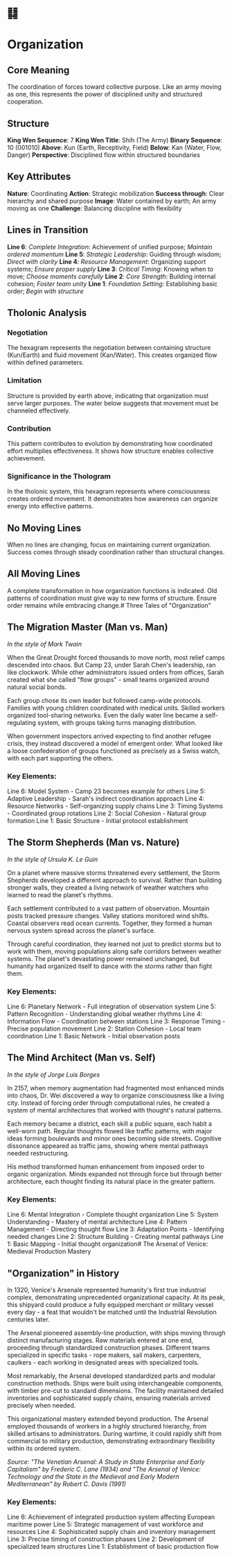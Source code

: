 # ䷆ 
# Organization

## Core Meaning
The coordination of forces toward collective purpose. Like an army moving as one, this represents the power of disciplined unity and structured cooperation.

## Structure
**King Wen Sequence**: 7
**King Wen Title**: Shih (The Army)
**Binary Sequence**: 10 (001010)
**Above**: Kun (Earth, Receptivity, Field)
**Below**: Kan (Water, Flow, Danger)
**Perspective**: Disciplined flow within structured boundaries

## Key Attributes
**Nature**: Coordinating
**Action**: Strategic mobilization
**Success through**: Clear hierarchy and shared purpose
**Image**: Water contained by earth; An army moving as one
**Challenge**: Balancing discipline with flexibility

## Lines in Transition
**Line 6**: *Complete Integration*: Achievement of unified purpose; *Maintain ordered momentum*
**Line 5**: *Strategic Leadership*: Guiding through wisdom; *Direct with clarity*
**Line 4**: *Resource Management*: Organizing support systems; *Ensure proper supply*
**Line 3**: *Critical Timing*: Knowing when to move; *Choose moments carefully*
**Line 2**: *Core Strength*: Building internal cohesion; *Foster team unity*
**Line 1**: *Foundation Setting*: Establishing basic order; *Begin with structure*

## Tholonic Analysis
### Negotiation
The hexagram represents the negotiation between containing structure (Kun/Earth) and fluid movement (Kan/Water). This creates organized flow within defined parameters.

### Limitation
Structure is provided by earth above, indicating that organization must serve larger purposes. The water below suggests that movement must be channeled effectively.

### Contribution
This pattern contributes to evolution by demonstrating how coordinated effort multiplies effectiveness. It shows how structure enables collective achievement.

### Significance in the Thologram
In the tholonic system, this hexagram represents where consciousness creates ordered movement. It demonstrates how awareness can organize energy into effective patterns.

## No Moving Lines
When no lines are changing, focus on maintaining current organization. Success comes through steady coordination rather than structural changes.

## All Moving Lines
A complete transformation in how organization functions is indicated. Old patterns of coordination must give way to new forms of structure. Ensure order remains while embracing change.# Three Tales of "Organization"

## The Migration Master (Man vs. Man)
*In the style of Mark Twain*

When the Great Drought forced thousands to move north, most relief camps descended into chaos. But Camp 23, under Sarah Chen's leadership, ran like clockwork. While other administrators issued orders from offices, Sarah created what she called "flow groups" - small teams organized around natural social bonds.

Each group chose its own leader but followed camp-wide protocols. Families with young children coordinated with medical units. Skilled workers organized tool-sharing networks. Even the daily water line became a self-regulating system, with groups taking turns managing distribution.

When government inspectors arrived expecting to find another refugee crisis, they instead discovered a model of emergent order. What looked like a loose confederation of groups functioned as precisely as a Swiss watch, with each part supporting the others.

### Key Elements:
Line 6: Model System - Camp 23 becomes example for others
Line 5: Adaptive Leadership - Sarah's indirect coordination approach
Line 4: Resource Networks - Self-organizing supply chains
Line 3: Timing Systems - Coordinated group rotations
Line 2: Social Cohesion - Natural group formation
Line 1: Basic Structure - Initial protocol establishment

## The Storm Shepherds (Man vs. Nature)
*In the style of Ursula K. Le Guin*

On a planet where massive storms threatened every settlement, the Storm Shepherds developed a different approach to survival. Rather than building stronger walls, they created a living network of weather watchers who learned to read the planet's rhythms.

Each settlement contributed to a vast pattern of observation. Mountain posts tracked pressure changes. Valley stations monitored wind shifts. Coastal observers read ocean currents. Together, they formed a human nervous system spread across the planet's surface.

Through careful coordination, they learned not just to predict storms but to work with them, moving populations along safe corridors between weather systems. The planet's devastating power remained unchanged, but humanity had organized itself to dance with the storms rather than fight them.

### Key Elements:
Line 6: Planetary Network - Full integration of observation system
Line 5: Pattern Recognition - Understanding global weather rhythms
Line 4: Information Flow - Coordination between stations
Line 3: Response Timing - Precise population movement
Line 2: Station Cohesion - Local team coordination
Line 1: Basic Network - Initial observation posts

## The Mind Architect (Man vs. Self)
*In the style of Jorge Luis Borges*

In 2157, when memory augmentation had fragmented most enhanced minds into chaos, Dr. Wei discovered a way to organize consciousness like a living city. Instead of forcing order through computational rules, he created a system of mental architectures that worked with thought's natural patterns.

Each memory became a district, each skill a public square, each habit a well-worn path. Regular thoughts flowed like traffic patterns, with major ideas forming boulevards and minor ones becoming side streets. Cognitive dissonance appeared as traffic jams, showing where mental pathways needed restructuring.

His method transformed human enhancement from imposed order to organic organization. Minds expanded not through force but through better architecture, each thought finding its natural place in the greater pattern.

### Key Elements:
Line 6: Mental Integration - Complete thought organization
Line 5: System Understanding - Mastery of mental architecture
Line 4: Pattern Management - Directing thought flow
Line 3: Adaptation Points - Identifying needed changes
Line 2: Structure Building - Creating mental pathways
Line 1: Basic Mapping - Initial thought organization# The Arsenal of Venice: Medieval Production Mastery

## "Organization" in History

In 1320, Venice's Arsenale represented humanity's first true industrial complex, demonstrating unprecedented organizational capacity. At its peak, this shipyard could produce a fully equipped merchant or military vessel every day - a feat that wouldn't be matched until the Industrial Revolution centuries later.

The Arsenal pioneered assembly-line production, with ships moving through distinct manufacturing stages. Raw materials entered at one end, proceeding through standardized construction phases. Different teams specialized in specific tasks - rope makers, sail makers, carpenters, caulkers - each working in designated areas with specialized tools.

Most remarkably, the Arsenal developed standardized parts and modular construction methods. Ships were built using interchangeable components, with timber pre-cut to standard dimensions. The facility maintained detailed inventories and sophisticated supply chains, ensuring materials arrived precisely when needed.

This organizational mastery extended beyond production. The Arsenal employed thousands of workers in a highly structured hierarchy, from skilled artisans to administrators. During wartime, it could rapidly shift from commercial to military production, demonstrating extraordinary flexibility within its ordered system.

*Source: "The Venetian Arsenal: A Study in State Enterprise and Early Capitalism" by Frederic C. Lane (1934) and "The Arsenal of Venice: Technology and the State in the Medieval and Early Modern Mediterranean" by Robert C. Davis (1991)*

### Key Elements:
Line 6: Achievement of integrated production system affecting European maritime power
Line 5: Strategic management of vast workforce and resources
Line 4: Sophisticated supply chain and inventory management
Line 3: Precise timing of construction phases
Line 2: Development of specialized team structures
Line 1: Establishment of basic production flow